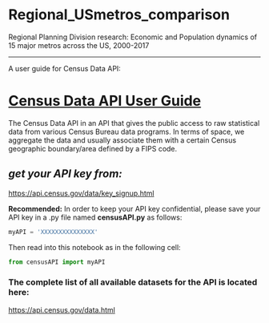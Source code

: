 # Regional_USmetros_comparison
Regional Planning Division research: Economic and Population dynamics of 15 major metros across the US, 2000-2017

----

A user guide for Census Data API:

# [Census Data API User Guide](https://www.census.gov/content/dam/Census/data/developers/api-user-guide/api-guide.pdf)

The Census Data API in an API that gives the public access to raw statistical data from various Census Bureau data
programs. In terms of space, we aggregate the data and usually associate them with a
certain Census geographic boundary/area defined by a FIPS code. 

## _get your API key from:_ 
https://api.census.gov/data/key_signup.html

**Recommended:** In order to keep your API key confidential, please save your API key in a .py file named **censusAPI.py** as follows:

```python
myAPI = 'XXXXXXXXXXXXXXX'
```
Then read into this notebook as in the following cell:
```python
from censusAPI import myAPI
```

### The complete list of all available datasets for the API is located here:
https://api.census.gov/data.html

